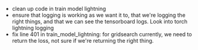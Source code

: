 - clean up code in train model lightning
- ensure that logging is working as we want it to, that we're logging the right things, and that we can see the tensorboard logs. Look into torch lightning logging
- fix line 401 in train_model_lightning: for gridsearch currently, we need to return the loss, not sure if we're returning the right thing.
